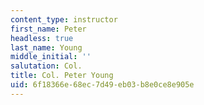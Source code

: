 ```yaml
---
content_type: instructor
first_name: Peter
headless: true
last_name: Young
middle_initial: ''
salutation: Col.
title: Col. Peter Young
uid: 6f18366e-68ec-7d49-eb03-b8e0ce8e905e
---
```

